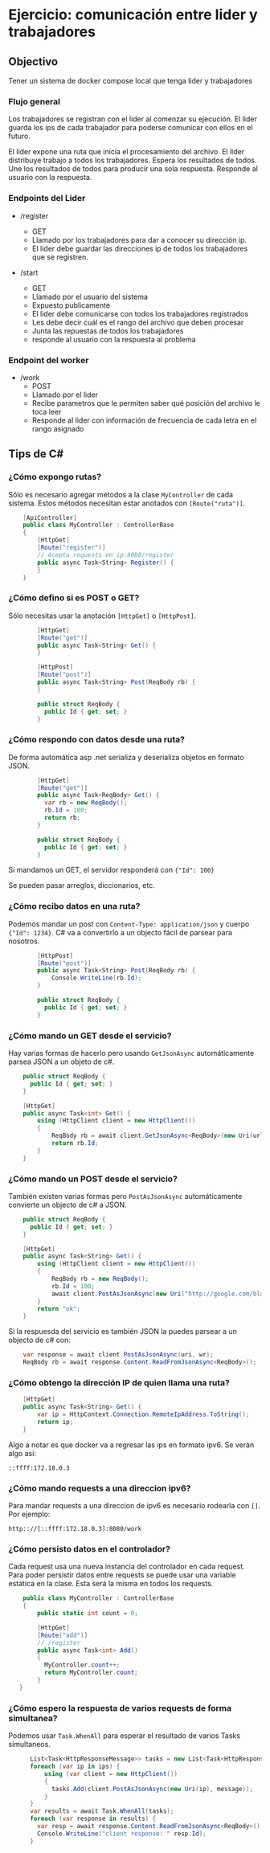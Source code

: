# Ejercicio: comunicación entre lider y trabajadores

## Objectivo
Tener un sistema de docker compose local que tenga lider y trabajadores

### Flujo general
Los trabajadores se registran con el lider al comenzar su ejecución.
El lider guarda los ips de cada trabajador para poderse comunicar con ellos en
el futuro.

El lider expone una ruta que inicia el procesamiento del archivo. El lider
distribuye trabajo a todos los trabajadores. Espera los resultados de todos.
Une los resultados de todos para producir una sola respuesta.
Responde al usuario con la respuesta.


### Endpoints del Lider
* /register
  * GET
  * Llamado por los trabajadores para dar a conocer su dirección ip.
  * El lider debe guardar las direcciones ip de todos los trabajadores
    que se registren.

* /start
  * GET
  * Llamado por el usuario del sistema
  * Expuesto publicamente
  * El lider debe comunicarse con todos los trabajadores registrados
  * Les debe decir cuál es el rango del archivo que deben procesar
  * Junta las repuestas de todos los trabajadores
  * responde al usuario con la respuesta al problema

### Endpoint del worker
* /work
  * POST
  * Llamado por el lider
  * Recibe parametros que le permiten saber qué posición del archivo le toca
    leer
  * Responde al lider con información de frecuencia de cada letra en el rango
    asignado


## Tips de C#

### ¿Cómo expongo rutas?
Sólo es necesario agregar métodos a la clase `MyController` de cada sistema.
Estos métodos necesitan estar anotados con `[Route("ruta")]`.
```c#
    [ApiController]
    public class MyController : ControllerBase
    {
        [HttpGet]
        [Route("register")]
        // Acepta requests en ip:8080/register
        public async Task<String> Register() {
        }
    }

```

### ¿Cómo defino si es POST o GET?
Sólo necesitas usar la anotación `[HttpGet]` o `[HttpPost]`.
```c#
        [HttpGet]
        [Route("get")]
        public async Task<String> Get() {
        }

        [HttpPost]
        [Route("post")]
        public async Task<String> Post(ReqBody rb) {
        }

        public struct ReqBody {
          public Id { get; set; }
        }
```

### ¿Cómo respondo con datos desde una ruta?

De forma automática asp .net serializa y deserializa objetos en formato JSON.
```c#
        [HttpGet]
        [Route("get")]
        public async Task<ReqBody> Get() {
          var rb = new ReqBody();
          rb.Id = 100;
          return rb;
        }

        public struct ReqBody {
          public Id { get; set; }
        }
```

Si mandamos un GET, el servidor responderá con `{"Id": 100}`

Se pueden pasar arreglos, diccionarios, etc.

### ¿Cómo recibo datos en una ruta?
Podemos mandar un post con `Content-Type: application/json` y cuerpo `{"Id": 1234}`.
C# va a convertirlo a un objecto fácil de parsear para nosotros.
```c#
        [HttpPost]
        [Route("post")]
        public async Task<String> Post(ReqBody rb) {
            Console.WriteLine(rb.Id);
        }

        public struct ReqBody {
          public Id { get; set; }
        }
```

### ¿Cómo mando un GET desde el servicio?
Hay varias formas de hacerlo pero usando `GetJsonAsync` automáticamente parsea
JSON a un objeto de c#.

```c#
    public struct ReqBody {
      public Id { get; set; }
    }

    [HttpGet]
    public async Task<int> Get() {
        using (HttpClient client = new HttpClient())
        {
            ReqBody rb = await client.GetJsonAsync<ReqBody>(new Uri(url));
            return rb.Id;
        }
    }
```

### ¿Cómo mando un POST desde el servicio?
También existen varias formas pero `PostAsJsonAsync` automáticamente convierte
un objecto de c# a JSON.
```c#
    public struct ReqBody {
      public Id { get; set; }
    }

    [HttpGet]
    public async Task<String> Get() {
        using (HttpClient client = new HttpClient())
        {
            ReqBody rb = new ReqBody();
            rb.Id = 100;
            await client.PostAsJsonAsync(new Uri("http://google.com/blah"), rb);
        }
        return "ok";
    }
```

Si la respuesda del servicio es también JSON la puedes parsear a un objecto de c# con:

```c#
    var response = await client.PostAsJsonAsync(uri, wr);
    ReqBody rb = await response.Content.ReadFromJsonAsync<ReqBody>();
```


### ¿Cómo obtengo la dirección IP de quien llama una ruta?

```c#
    [HttpGet]
    public async Task<String> Get() {
        var ip = HttpContext.Connection.RemoteIpAddress.ToString();
        return ip;
    }
```

Algo a notar es que docker va a regresar las ips en formato ipv6. Se verán algo así: 
```
::ffff:172.18.0.3
```

### ¿Cómo mando requests a una direccion ipv6?
Para mandar requests a una direccion de ipv6 es necesario rodearla con `[]`. Por ejemplo:
```
http:://[::ffff:172.18.0.3]:8080/work
```

### ¿Cómo persisto datos en el controlador?
Cada request usa una nueva instancia del controlador en cada request. Para poder
persistir datos entre requests se puede usar una variable estática en la clase.
Esta será la misma en todos los requests.
```c#
    public class MyController : ControllerBase
    {
        public static int count = 0;

        [HttpGet]
        [Route("add")]
        // /register
        public async Task<int> Add()
        {
          MyController.count++;
          return MyController.count;
        }
   }
```


### ¿Cómo espero la respuesta de varios requests de forma simultanea?
Podemos usar `Task.WhenAll` para esperar el resultado de varios Tasks simultaneos.

```c#
      List<Task<HttpResponseMessage>> tasks = new List<Task<HttpResponseMessage>>();
      foreach (var ip in ips) {
          using (var client = new HttpClient())
          {
            tasks.Add(client.PostAsJsonAsync(new Uri(ip), message));
          } 
      }
      var results = await Task.WhenAll(tasks);
      foreach (var response in results) {
        var resp = await response.Content.ReadFromJsonAsync<ReqBody>();
        Console.WriteLine("client response: " resp.Id);
      }
```

